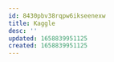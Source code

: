 ```yaml
---
id: 8430pbv38rqpw6ikseenexw
title: Kaggle
desc: ''
updated: 1658839951125
created: 1658839951125
---
```


